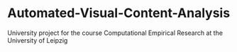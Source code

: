 # Automated-Visual-Content-Analysis
University project for the course Computational Empirical Research at the University of Leipzig
